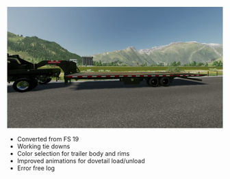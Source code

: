 ![Midsota 36ft Goodeneck](https://raw.githubusercontent.com/danielmccoy/FS22_Midsota_36_Gooseneck/main/modImage.png)

- Converted from FS 19
- Working tie downs
- Color selection for trailer body and rims
- Improved animations for dovetail load/unload
- Error free log